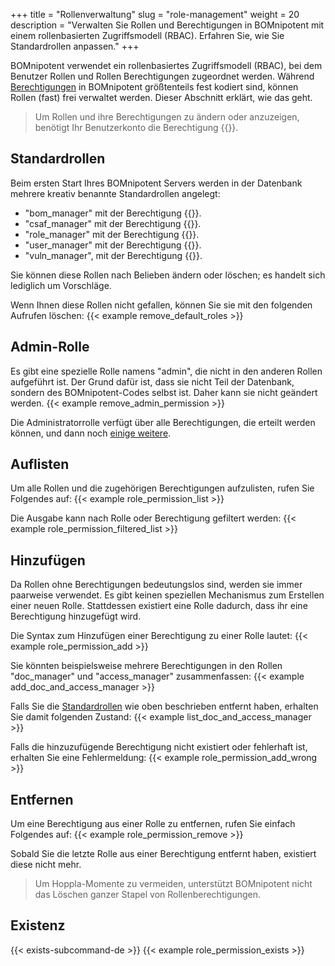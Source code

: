 +++
title = "Rollenverwaltung"
slug = "role-management"
weight = 20
description = "Verwalten Sie Rollen und Berechtigungen in BOMnipotent mit einem rollenbasierten Zugriffsmodell (RBAC). Erfahren Sie, wie Sie Standardrollen anpassen."
+++

BOMnipotent verwendet ein rollenbasiertes Zugriffsmodell (RBAC), bei dem Benutzer Rollen und Rollen Berechtigungen zugeordnet werden. Während [Berechtigungen](/de/client/manager/access-management/permissions/) in BOMnipotent größtenteils fest kodiert sind, können Rollen (fast) frei verwaltet werden. Dieser Abschnitt erklärt, wie das geht.

> Um Rollen und ihre Berechtigungen zu ändern oder anzuzeigen, benötigt Ihr Benutzerkonto die Berechtigung {{<role-management-de>}}.

## Standardrollen

Beim ersten Start Ihres BOMnipotent Servers werden in der Datenbank mehrere kreativ benannte Standardrollen angelegt:
- "bom_manager" mit der Berechtigung {{<bom-management-de>}}.
- "csaf_manager" mit der Berechtigung {{<csaf-management-de>}}.
- "role_manager" mit der Berechtigung {{<role-management-de>}}.
- "user_manager" mit der Berechtigung {{<user-management-de>}}.
- "vuln_manager", mit der Berechtigung {{<vuln-management-de>}}.

Sie können diese Rollen nach Belieben ändern oder löschen; es handelt sich lediglich um Vorschläge.

Wenn Ihnen diese Rollen nicht gefallen, können Sie sie mit den folgenden Aufrufen löschen:
{{< example remove_default_roles >}}

## Admin-Rolle

Es gibt eine spezielle Rolle namens "admin", die nicht in den anderen Rollen aufgeführt ist. Der Grund dafür ist, dass sie nicht Teil der Datenbank, sondern des BOMnipotent-Codes selbst ist. Daher kann sie nicht geändert werden.
{{< example remove_admin_permission >}}

Die Administratorrolle verfügt über alle Berechtigungen, die erteilt werden können, und dann noch [einige weitere](/de/client/manager/access-management/permissions/#sonderberechtigungen-für-administratoren).

## Auflisten

Um alle Rollen und die zugehörigen Berechtigungen aufzulisten, rufen Sie Folgendes auf:
{{< example role_permission_list >}}

Die Ausgabe kann nach Rolle oder Berechtigung gefiltert werden:
{{< example role_permission_filtered_list >}}

## Hinzufügen

Da Rollen ohne Berechtigungen bedeutungslos sind, werden sie immer paarweise verwendet. Es gibt keinen speziellen Mechanismus zum Erstellen einer neuen Rolle. Stattdessen existiert eine Rolle dadurch, dass ihr eine Berechtigung hinzugefügt wird.

Die Syntax zum Hinzufügen einer Berechtigung zu einer Rolle lautet:
{{< example role_permission_add >}}

Sie könnten beispielsweise mehrere Berechtigungen in den Rollen "doc_manager" und "access_manager" zusammenfassen:
{{< example add_doc_and_access_manager >}}

Falls Sie die [Standardrollen](#standardrollen) wie oben beschrieben entfernt haben, erhalten Sie damit folgenden Zustand:
{{< example list_doc_and_access_manager >}}

Falls die hinzuzufügende Berechtigung nicht existiert oder fehlerhaft ist, erhalten Sie eine Fehlermeldung:
{{< example role_permission_add_wrong >}}

## Entfernen

Um eine Berechtigung aus einer Rolle zu entfernen, rufen Sie einfach Folgendes auf:
{{< example role_permission_remove >}}

Sobald Sie die letzte Rolle aus einer Berechtigung entfernt haben, existiert diese nicht mehr.

> Um Hoppla-Momente zu vermeiden, unterstützt BOMnipotent nicht das Löschen ganzer Stapel von Rollenberechtigungen.

## Existenz

{{< exists-subcommand-de >}}
{{< example role_permission_exists >}}
